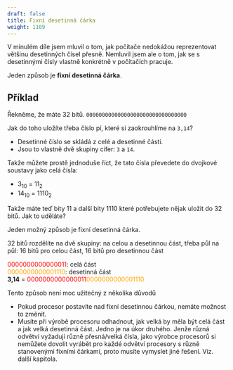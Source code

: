 ```yaml
---
draft: false
title: Fixní desetinná čárka
weight: 1109
---
```


V minulém díle jsem mluvil o tom, jak počítače nedokážou reprezentovat většinu desetinných čísel přesně. Nemluvil jsem ale o tom, jak se s desetinnými čísly vlastně konkrétně v počítačích pracuje.

Jeden způsob je **fixní desetinná čárka**.

## Příklad

Řekněme, že máte 32 bitů.
`00000000000000000000000000000000`

Jak do toho uložíte třeba číslo pí, které si zaokrouhlíme na `3,14`?

- Desetinné číslo se skládá z celé a desetinné části.
- Jsou to vlastně dvě skupiny cifer: `3` a `14`.

Takže můžete prostě jednoduše říct, že tato čísla převedete do dvojkové soustavy jako celá čísla:

- 3<sub>10</sub> = 11<sub>2</sub>
- 14<sub>10</sub> = 1110<sub>2</sub>

Takže máte teď bity 11 a další bity 1110 které potřebujete nějak uložit do 32 bitů. Jak to uděláte?

Jeden možný způsob je fixní desetinná čárka.

32 bitů rozdělíte na dvě skupiny: na celou a desetinnou část, třeba půl na půl: 16 bitů pro celou část, 16 bitů pro desetinnou část

<span style="color:red">0000000000000011</span>: celá část  
<span style="color:orange">0000000000001110</span>: desetinná část  
**3,14** = <span style="color:red">0000000000000011</span><span style="color:orange">0000000000001110</span>

Tento způsob není moc užitečný z několika důvodů

- Pokud procesor postavíte nad fixní desetinnou čárkou, nemáte možnost to změnit.
- Musíte při výrobě procesoru odhadnout, jak velká by měla být celá část a jak velká desetinná část. Jedno je na úkor druhého. Jenže různá odvětví vyžadují různě přesná/velká čísla, jako výrobce procesorů si nemůžete dovolit vyrábět pro každé odvětví procesory s různě stanovenými fixními čárkami, proto musíte vymyslet jiné řešení. Viz. další kapitola.